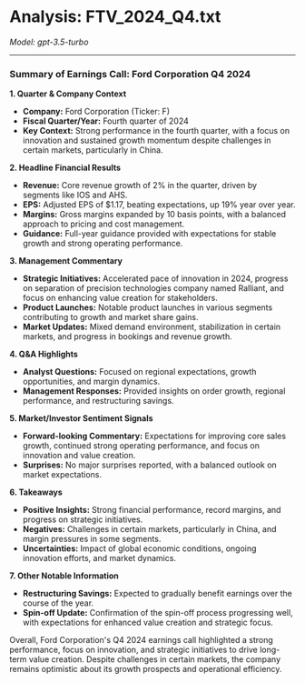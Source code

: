 # Analysis: FTV_2024_Q4.txt

*Model: gpt-3.5-turbo*

---

### Summary of Earnings Call: Ford Corporation Q4 2024

**1. Quarter & Company Context**
- **Company:** Ford Corporation (Ticker: F)
- **Fiscal Quarter/Year:** Fourth quarter of 2024
- **Key Context:** Strong performance in the fourth quarter, with a focus on innovation and sustained growth momentum despite challenges in certain markets, particularly in China.

**2. Headline Financial Results**
- **Revenue:** Core revenue growth of 2% in the quarter, driven by segments like IOS and AHS.
- **EPS:** Adjusted EPS of $1.17, beating expectations, up 19% year over year.
- **Margins:** Gross margins expanded by 10 basis points, with a balanced approach to pricing and cost management.
- **Guidance:** Full-year guidance provided with expectations for stable growth and strong operating performance.

**3. Management Commentary**
- **Strategic Initiatives:** Accelerated pace of innovation in 2024, progress on separation of precision technologies company named Ralliant, and focus on enhancing value creation for stakeholders.
- **Product Launches:** Notable product launches in various segments contributing to growth and market share gains.
- **Market Updates:** Mixed demand environment, stabilization in certain markets, and progress in bookings and revenue growth.

**4. Q&A Highlights**
- **Analyst Questions:** Focused on regional expectations, growth opportunities, and margin dynamics.
- **Management Responses:** Provided insights on order growth, regional performance, and restructuring savings.

**5. Market/Investor Sentiment Signals**
- **Forward-looking Commentary:** Expectations for improving core sales growth, continued strong operating performance, and focus on innovation and value creation.
- **Surprises:** No major surprises reported, with a balanced outlook on market expectations.

**6. Takeaways**
- **Positive Insights:** Strong financial performance, record margins, and progress on strategic initiatives.
- **Negatives:** Challenges in certain markets, particularly in China, and margin pressures in some segments.
- **Uncertainties:** Impact of global economic conditions, ongoing innovation efforts, and market dynamics.

**7. Other Notable Information**
- **Restructuring Savings:** Expected to gradually benefit earnings over the course of the year.
- **Spin-off Update:** Confirmation of the spin-off process progressing well, with expectations for enhanced value creation and strategic focus.

Overall, Ford Corporation's Q4 2024 earnings call highlighted a strong performance, focus on innovation, and strategic initiatives to drive long-term value creation. Despite challenges in certain markets, the company remains optimistic about its growth prospects and operational efficiency.